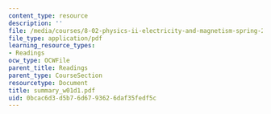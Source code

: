 ```yaml
---
content_type: resource
description: ''
file: /media/courses/8-02-physics-ii-electricity-and-magnetism-spring-2007/0bcac6d3d5b76d6793626daf35fedf5c_summary_w01d1.pdf
file_type: application/pdf
learning_resource_types:
- Readings
ocw_type: OCWFile
parent_title: Readings
parent_type: CourseSection
resourcetype: Document
title: summary_w01d1.pdf
uid: 0bcac6d3-d5b7-6d67-9362-6daf35fedf5c
---
```

